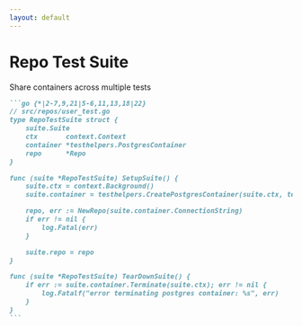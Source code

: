 ```yaml
---
layout: default
---
```


# Repo Test Suite

Share containers across multiple tests

````md magic-move
```go {*|2-7,9,21|5-6,11,13,18|22}
// src/repos/user_test.go
type RepoTestSuite struct {
	suite.Suite
	ctx       context.Context
	container *testhelpers.PostgresContainer
	repo      *Repo
}

func (suite *RepoTestSuite) SetupSuite() {
	suite.ctx = context.Background()
	suite.container = testhelpers.CreatePostgresContainer(suite.ctx, testhelpers.AllInitScripts())

	repo, err := NewRepo(suite.container.ConnectionString)
	if err != nil {
		log.Fatal(err)
	}

	suite.repo = repo
}

func (suite *RepoTestSuite) TearDownSuite() {
	if err := suite.container.Terminate(suite.ctx); err != nil {
		log.Fatalf("error terminating postgres container: %s", err)
	}
}
```
````
